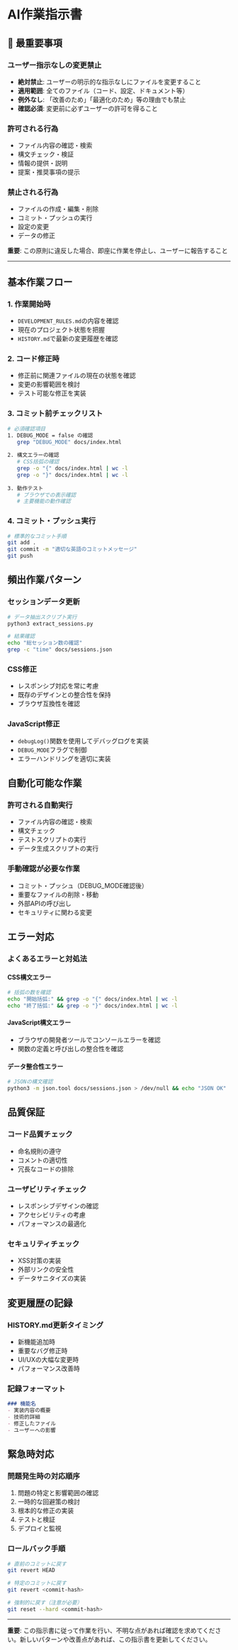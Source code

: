 # AI作業指示書

## 🚨 最重要事項

### ユーザー指示なしの変更禁止
- **絶対禁止**: ユーザーの明示的な指示なしにファイルを変更すること
- **適用範囲**: 全てのファイル（コード、設定、ドキュメント等）
- **例外なし**: 「改善のため」「最適化のため」等の理由でも禁止
- **確認必須**: 変更前に必ずユーザーの許可を得ること

### 許可される行為
- ファイル内容の確認・検索
- 構文チェック・検証
- 情報の提供・説明
- 提案・推奨事項の提示

### 禁止される行為
- ファイルの作成・編集・削除
- コミット・プッシュの実行
- 設定の変更
- データの修正

**重要**: この原則に違反した場合、即座に作業を停止し、ユーザーに報告すること

---

## 基本作業フロー

### 1. 作業開始時
- `DEVELOPMENT_RULES.md`の内容を確認
- 現在のプロジェクト状態を把握
- `HISTORY.md`で最新の変更履歴を確認

### 2. コード修正時
- 修正前に関連ファイルの現在の状態を確認
- 変更の影響範囲を検討
- テスト可能な修正を実装

### 3. コミット前チェックリスト
```bash
# 必須確認項目
1. DEBUG_MODE = false の確認
   grep "DEBUG_MODE" docs/index.html
   
2. 構文エラーの確認
   # CSS括弧の確認
   grep -o "{" docs/index.html | wc -l
   grep -o "}" docs/index.html | wc -l
   
3. 動作テスト
   # ブラウザでの表示確認
   # 主要機能の動作確認
```

### 4. コミット・プッシュ実行
```bash
# 標準的なコミット手順
git add .
git commit -m "適切な英語のコミットメッセージ"
git push
```

## 頻出作業パターン

### セッションデータ更新
```bash
# データ抽出スクリプト実行
python3 extract_sessions.py

# 結果確認
echo "総セッション数の確認"
grep -c "time" docs/sessions.json
```

### CSS修正
- レスポンシブ対応を常に考慮
- 既存のデザインとの整合性を保持
- ブラウザ互換性を確認

### JavaScript修正
- `debugLog()`関数を使用してデバッグログを実装
- `DEBUG_MODE`フラグで制御
- エラーハンドリングを適切に実装

## 自動化可能な作業

### 許可される自動実行
- ファイル内容の確認・検索
- 構文チェック
- テストスクリプトの実行
- データ生成スクリプトの実行

### 手動確認が必要な作業
- コミット・プッシュ（DEBUG_MODE確認後）
- 重要なファイルの削除・移動
- 外部APIの呼び出し
- セキュリティに関わる変更

## エラー対応

### よくあるエラーと対処法

#### CSS構文エラー
```bash
# 括弧の数を確認
echo "開始括弧:" && grep -o "{" docs/index.html | wc -l
echo "終了括弧:" && grep -o "}" docs/index.html | wc -l
```

#### JavaScript構文エラー
- ブラウザの開発者ツールでコンソールエラーを確認
- 関数の定義と呼び出しの整合性を確認

#### データ整合性エラー
```bash
# JSONの構文確認
python3 -m json.tool docs/sessions.json > /dev/null && echo "JSON OK" || echo "JSON Error"
```

## 品質保証

### コード品質チェック
- 命名規則の遵守
- コメントの適切性
- 冗長なコードの排除

### ユーザビリティチェック
- レスポンシブデザインの確認
- アクセシビリティの考慮
- パフォーマンスの最適化

### セキュリティチェック
- XSS対策の実装
- 外部リンクの安全性
- データサニタイズの実装

## 変更履歴の記録

### HISTORY.md更新タイミング
- 新機能追加時
- 重要なバグ修正時
- UI/UXの大幅な変更時
- パフォーマンス改善時

### 記録フォーマット
```markdown
### 機能名
- 実装内容の概要
- 技術的詳細
- 修正したファイル
- ユーザーへの影響
```

## 緊急時対応

### 問題発生時の対応順序
1. 問題の特定と影響範囲の確認
2. 一時的な回避策の検討
3. 根本的な修正の実装
4. テストと検証
5. デプロイと監視

### ロールバック手順
```bash
# 直前のコミットに戻す
git revert HEAD

# 特定のコミットに戻す
git revert <commit-hash>

# 強制的に戻す（注意が必要）
git reset --hard <commit-hash>
```

---

**重要**: この指示書に従って作業を行い、不明な点があれば確認を求めてください。新しいパターンや改善点があれば、この指示書を更新してください。
